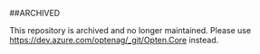 ##ARCHIVED

This repository is archived and no longer maintained.
Please use https://dev.azure.com/optenag/_git/Opten.Core instead.

